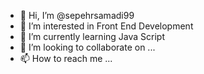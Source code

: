 - 👋 Hi, I’m @sepehrsamadi99
- 👀 I’m interested in Front End Development
- 🌱 I’m currently learning Java Script
- 💞️ I’m looking to collaborate on ...
- 📫 How to reach me ...

<!---
sepehrsamadi99/sepehrsamadi99 is a ✨ special ✨ repository because its `README.md` (this file) appears on your GitHub profile.
You can click the Preview link to take a look at your changes.
--->
